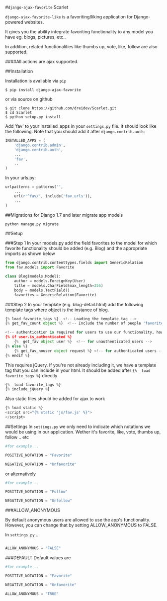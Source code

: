 #`django-ajax-favorite` Scarlet

`django-ajax-favorite-like` is a favoriting/liking application for Django-powered websites.

It gives you the ability integrate favoriting functionality to any model you have eg. blogs, pictures, etc..

In addition, related functionalities like thumbs up, vote, like, follow are also supported.

####All actions are ajax supported.

##Installation


Installation is available via `pip`

`$ pip install django-ajax-favorite`

or via source on github

```
$ git clone https://github.com/dreidev/Scarlet.git
$ cd Scarlet
$ python setup.py install
```

Add 'fav' to your installed_apps in your `settings.py` file. It should look like the following. Note that you should add it after `django.contrib.auth`:

```python
INSTALLED_APPS = (
	'django.contrib.admin',
	'django.contrib.auth',
	...
	'fav',
	..
)
```

In your urls.py:

```python
urlpatterns = patterns('',
    ...
    url(r'^fav/', include('fav.urls')),
    ...
)
```


##Migrations for Django 1.7 and later
migrate app models
```python
python manage.py migrate
```



##Setup

###Step 1
In your models.py add the field favorites to the model for which favorite functionality should be added (e.g. Blog) and the appropriate imports as shown below

```python
from django.contrib.contenttypes.fields import GenericRelation
from fav.models import Favorite

class Blog(models.Model):
	author = models.ForeignKey(User)
	title = models.CharField(max_length=256)
	body = models.TextField()
	favorites = GenericRelation(Favorite)
```

###Step 2
In your template (e.g. blog-detail.html) add the following template tags where object is the instance of blog.

```python
{% load favorite_tags %}  <!-- Loading the template tag -->
{% get_fav_count object %}  <!-- Include the number of people 'favorited' a certain object -->

<!-- authentication is required for users to use our functionality, however there's an implemented tag for unauthenticated users -->
{% if user.is_authenticated %} 
	{%  get_fav object user %}  <!-- for unauthenticated users -->
{% else %}
	{% get_fav_nouser object request %} <!-- for authenticated users -->
{% endif %}
```

This requires jQuery. If you're not already including it, we have a template tag that you can include in your html.
It should be added after `{%  load favorite_tags %}` directly
```python
{%  load favorite_tags %}
{% include_jQuery %}
```
 Also static files should be added for ajax to work
 ```python
{% load static %}
<script src="{% static 'js/fav.js' %}">
</script>
```


##Settings
In `settings.py` we only need to indicate which notations we would be using in our application. Wether it's favorite, like, vote, thumbs up, follow .. etc

```python
#for example .. 

POSITIVE_NOTATION = "Favorite"

NEGATIVE_NOTATION = "Unfavorite"

```
or alternatively


```python
#for example .. 

POSITIVE_NOTATION = "Follow"

NEGATIVE_NOTATION = "Unfollow"

```
###ALLOW_ANONYMOUS

By default anonymous users are allowed to use the app's functionality. However, you can change that by setting ALLOW_ANONYMOUS to FALSE.

In `settings.py` .. 

```python

ALLOW_ANONYMOUS = "FALSE"

```
###DEFAULT
Default values are  

```python
#for example .. 

POSITIVE_NOTATION = "Favorite"

NEGATIVE_NOTATION = "Unfavorite"

ALLOW_ANONYMOUS = "TRUE"


```
